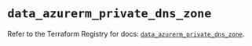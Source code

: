 # `data_azurerm_private_dns_zone`

Refer to the Terraform Registry for docs: [`data_azurerm_private_dns_zone`](https://registry.terraform.io/providers/hashicorp/azurerm/2.99.0/docs/data-sources/private_dns_zone).
